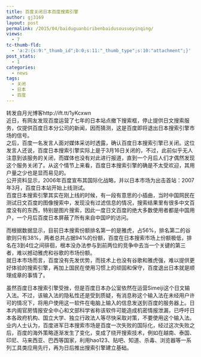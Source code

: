 ```yaml
---
title: 百度关闭日本百度搜索引擎
author: gj3169
layout: post
permalink: /2015/04/baiduguanbiribenbaidusousuoyinqing/
views:
  - 7
tc-thumb-fld:
  - 'a:2:{s:9:"_thumb_id";b:0;s:11:"_thumb_type";s:10:"attachment";}'
post_stats:
  - 1
categories:
  - news
tags:
  - 关闭
  - 日本
  - 百度
---
```

转发自月光博客http://ift.tt/1yKcxwn  
近日，有网友发现百度运营了七年的日本站点撤下搜索框，停止提供日文搜索服务，仅提供百度日本分公司的新闻，因而猜测，这是百度即将退出日本搜索引擎市场的信号。  
之后，百度一名发言人面对媒体采访时透露，确认百度日本搜索引擎已关闭。这位发言人还说，百度日本搜索引擎实际上是于3月16日关闭的，不过，此前似乎无人注意到该服务的关闭，而媒体也没有对此进行报道，直到一个月后人们才偶然发现这个服务关闭了。从这个情节上来看，百度日本搜索引擎的确是不太受欢迎，其用户量之少也是显而易见的。  
公开资料显示，2006年百度宣布其国际化战略，并以日本市场为出击首站：2007年3月，百度日本站开始上线测试。  
百度日本搜索引擎其实在刚上线的时候，有一段有意思的小插曲，当时中国网民在测试日文百度的图像搜索中，发现没有过滤信息的情况，搜索结果里有很多中文百度没有的东西，特别是图片搜索，因此一度日文百度的绝大多数使用者都是中国用户，一个月后百度日本屏蔽了所有来自中国IP的访问。

而根据数据显示，目前日本搜索份额排名第一的是雅虎，占56%，排名第二的谷歌则只有38%，两者总共占据94%的份额，百度在日本搜索市场上份额极低，排名在3到4位之间徘徊，根本没办法参与到前两位的竞争中去当一个关键的第三者，难以撼动雅虎和谷歌的市场份额。  
就日本市场而言，百度没有先发优势，而技术上也没有谷歌和雅虎强，难以提供更好体验的搜索引擎，再加上国民在使用习惯上的顽固和保守，百度退出日本就是顺理成章的事情了。

虽然百度日本搜索引擎受挫，但是百度日本办公室依然在运营Simeiji这个日文输入法。不过，该输入法的隐私性还是受到质疑，有消息称这个输入法在未经用户许可的情况下，将用户使用这一软件在电脑上输入的信息发送到百度的服务器上。日本内阁官房情报安全中心和文部科学省称该软件可能造成机密情报泄漏，已呼吁日本各政府机构、国立大学、独立行政法人等尽快采取对策，不要使用这个输入法。  
业内人士认为，百度进军日本搜索市场是百度一次失败的国际化，经过这次失败之后，百度的海外策略逐渐发生了变化，变成了绕开搜索技术，例如在越南、泰国、印尼、马来西亚、巴西等国家，利用hao123、贴吧、知道、杀毒、浏览器等一系列工具类应用先行，再为日后推出搜索引擎建立基础。